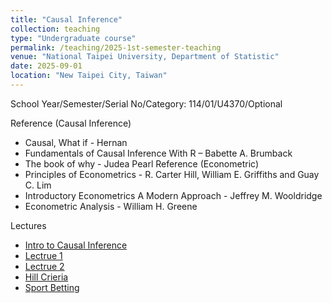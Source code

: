 ```yaml
---
title: "Causal Inference"
collection: teaching
type: "Undergraduate course"
permalink: /teaching/2025-1st-semester-teaching
venue: "National Taipei University, Department of Statistic"
date: 2025-09-01
location: "New Taipei City, Taiwan"
---
```


School Year/Semester/Serial No/Category: 114/01/U4370/Optional

Reference (Causal Inference)
* Causal, What if - Hernan
* Fundamentals of Causal Inference With R – Babette A. Brumback
* The book of why - Judea Pearl
Reference (Econometric)
* Principles of Econometrics - R. Carter Hill, William E. Griffiths and Guay C. Lim
* Introductory Econometrics A Modern Approach - Jeffrey M. Wooldridge
* Econometric Analysis - William H. Greene

Lectures
- [Intro to Causal Inference](http://sashawunycu.github.io/files/U4370/IntroCausal.pdf)
- [Lectrue 1](http://sashawunycu.github.io/files/U4370/Lec1.pdf)
- [Lectrue 2](http://sashawunycu.github.io/files/U4370/Lec2.pdf)
- [Hill Crieria](http://sashawunycu.github.io/files/U4370/HillCriteria.pdf)
- [Sport Betting](http://sashawunycu.github.io/files/U4370/SportBetting.pdf)